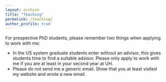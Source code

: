 ```yaml
---
layout: archive
title: "Teaching"
permalink: /teaching/
author_profile: true
---
```


For prospective PhD students, please remember two things when applying to work with me: 

- In the US system graduate students enter without an advisor, this gives students time to find a suitable advisor. Please only apply to work with me if you are at least in your second year at UH.
- Please do not send me a generic email. Show that you at least visited my website and wrote a new email.

